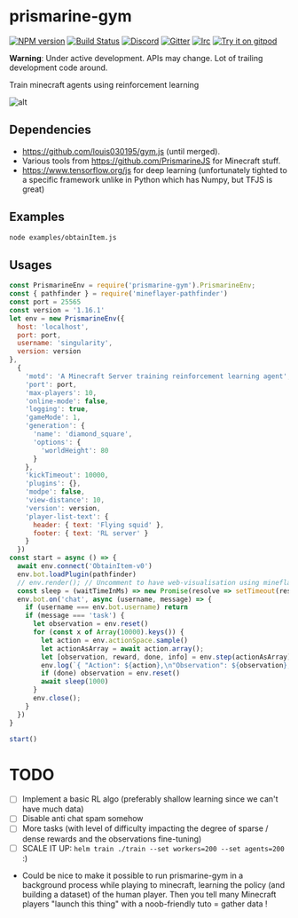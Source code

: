 # prismarine-gym
[![NPM version](https://img.shields.io/npm/v/prismarine-gym.svg)](http://npmjs.com/package/prismarine-gym)
[![Build Status](https://github.com/louis039195/prismarine-gym/workflows/CI/badge.svg)](https://github.com/louis039195/prismarine-gym/actions?query=workflow%3A%22CI%22)
[![Discord](https://img.shields.io/badge/chat-on%20discord-brightgreen.svg)](https://discord.gg/GsEFRM8)
[![Gitter](https://img.shields.io/badge/chat-on%20gitter-brightgreen.svg)](https://gitter.im/PrismarineJS/general)
[![Irc](https://img.shields.io/badge/chat-on%20irc-brightgreen.svg)](https://irc.gitter.im/)
[![Try it on gitpod](https://img.shields.io/badge/try-on%20gitpod-brightgreen.svg)](https://gitpod.io/#https://github.com/louis039195/prismarine-gym)

__Warning__: Under active development. APIs may change. Lot of trailing development code around.

Train minecraft agents using reinforcement learning

![alt](docs/treeChop.gif)

## Dependencies

- <https://github.com/louis030195/gym.js> (until merged).
- Various tools from <https://github.com/PrismarineJS> for Minecraft stuff.
- <https://www.tensorflow.org/js> for deep learning (unfortunately tighted to a specific framework unlike in Python which has Numpy, but TFJS is great)

## Examples

```bash
node examples/obtainItem.js
```

## Usages

```js
const PrismarineEnv = require('prismarine-gym').PrismarineEnv;
const { pathfinder } = require('mineflayer-pathfinder')
const port = 25565
const version = '1.16.1'
let env = new PrismarineEnv({
  host: 'localhost',
  port: port,
  username: 'singularity',
  version: version
},
  {
    'motd': 'A Minecraft Server training reinforcement learning agent',
    'port': port,
    'max-players': 10,
    'online-mode': false,
    'logging': true,
    'gameMode': 1,
    'generation': {
      'name': 'diamond_square',
      'options': {
        'worldHeight': 80
      }
    },
    'kickTimeout': 10000,
    'plugins': {},
    'modpe': false,
    'view-distance': 10,
    'version': version,
    'player-list-text': {
      header: { text: 'Flying squid' },
      footer: { text: 'RL server' }
    }
  })
const start = async () => {
  await env.connect('ObtainItem-v0')
  env.bot.loadPlugin(pathfinder)
  // env.render(); // Uncomment to have web-visualisation using mineflayer-viewer
  const sleep = (waitTimeInMs) => new Promise(resolve => setTimeout(resolve, waitTimeInMs))
  env.bot.on('chat', async (username, message) => {
    if (username === env.bot.username) return
    if (message === 'task') {
      let observation = env.reset()
      for (const x of Array(10000).keys()) {
        let action = env.actionSpace.sample()
        let actionAsArray = await action.array();
        let [observation, reward, done, info] = env.step(actionAsArray)
        env.log(`{ "Action": ${action},\n"Observation": ${observation},\n"Reward": ${reward},\n"Done": ${done},\n"Info": ${info}}\n`, true)
        if (done) observation = env.reset()
        await sleep(1000)
      }
      env.close();
    }
  })
}

start()

```

# TODO

- [ ] Implement a basic RL algo (preferably shallow learning since we can't have much data)
- [ ] Disable anti chat spam somehow
- [ ] More tasks (with level of difficulty impacting the degree of sparse / dense rewards and the observations fine-tuning)
- [ ] SCALE IT UP: `helm train ./train --set workers=200 --set agents=200` :)
- Could be nice to make it possible to run prismarine-gym in a background process while playing to minecraft, learning the policy (and building a dataset) of the human player. Then you tell many Minecraft players "launch this thing" with a noob-friendly tuto = gather data !
